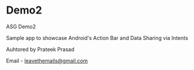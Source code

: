 # Demo2
ASG Demo2

Sample app to showcase Android's Action Bar and Data Sharing via Intents



Auhtored by Prateek Prasad





Email - leavethemails@gmail.com
